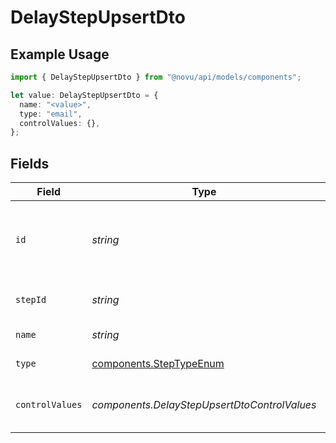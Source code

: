 # DelayStepUpsertDto

## Example Usage

```typescript
import { DelayStepUpsertDto } from "@novu/api/models/components";

let value: DelayStepUpsertDto = {
  name: "<value>",
  type: "email",
  controlValues: {},
};
```

## Fields

| Field                                                              | Type                                                               | Required                                                           | Description                                                        |
| ------------------------------------------------------------------ | ------------------------------------------------------------------ | ------------------------------------------------------------------ | ------------------------------------------------------------------ |
| `id`                                                               | *string*                                                           | :heavy_minus_sign:                                                 | Database identifier of the step. Used for updating the step.       |
| `stepId`                                                           | *string*                                                           | :heavy_minus_sign:                                                 | Unique identifier for the step                                     |
| `name`                                                             | *string*                                                           | :heavy_check_mark:                                                 | Name of the step                                                   |
| `type`                                                             | [components.StepTypeEnum](../../models/components/steptypeenum.md) | :heavy_check_mark:                                                 | Type of the step                                                   |
| `controlValues`                                                    | *components.DelayStepUpsertDtoControlValues*                       | :heavy_minus_sign:                                                 | Control values for the Delay step.                                 |